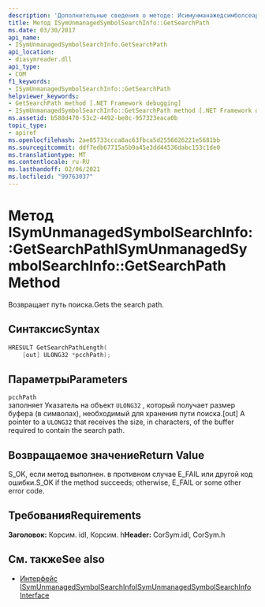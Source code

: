 ```yaml
---
description: 'Дополнительные сведения о методе: Исимунманажедсимболсеарчинфо:: GetSearchPath'
title: Метод ISymUnmanagedSymbolSearchInfo::GetSearchPath
ms.date: 03/30/2017
api_name:
- ISymUnmanagedSymbolSearchInfo.GetSearchPath
api_location:
- diasymreader.dll
api_type:
- COM
f1_keywords:
- ISymUnmanagedSymbolSearchInfo::GetSearchPath
helpviewer_keywords:
- GetSearchPath method [.NET Framework debugging]
- ISymUnmanagedSymbolSearchInfo::GetSearchPath method [.NET Framework debugging]
ms.assetid: b588d470-53c2-4492-be8c-957323eaca0b
topic_type:
- apiref
ms.openlocfilehash: 2ae85733ccca8ac63fbca5d2556026221e5681bb
ms.sourcegitcommit: ddf7edb67715a5b9a45e3dd44536dabc153c1de0
ms.translationtype: MT
ms.contentlocale: ru-RU
ms.lasthandoff: 02/06/2021
ms.locfileid: "99763037"
---
```

# <a name="isymunmanagedsymbolsearchinfogetsearchpath-method"></a><span data-ttu-id="4d0d3-103">Метод ISymUnmanagedSymbolSearchInfo::GetSearchPath</span><span class="sxs-lookup"><span data-stu-id="4d0d3-103">ISymUnmanagedSymbolSearchInfo::GetSearchPath Method</span></span>

<span data-ttu-id="4d0d3-104">Возвращает путь поиска.</span><span class="sxs-lookup"><span data-stu-id="4d0d3-104">Gets the search path.</span></span>  
  
## <a name="syntax"></a><span data-ttu-id="4d0d3-105">Синтаксис</span><span class="sxs-lookup"><span data-stu-id="4d0d3-105">Syntax</span></span>  
  
```cpp  
HRESULT GetSearchPathLength(  
    [out] ULONG32 *pcchPath);  
```  
  
## <a name="parameters"></a><span data-ttu-id="4d0d3-106">Параметры</span><span class="sxs-lookup"><span data-stu-id="4d0d3-106">Parameters</span></span>  

 `pcchPath`  
 <span data-ttu-id="4d0d3-107">заполняет Указатель на объект `ULONG32` , который получает размер буфера (в символах), необходимый для хранения пути поиска.</span><span class="sxs-lookup"><span data-stu-id="4d0d3-107">[out] A pointer to a `ULONG32` that receives the size, in characters, of the buffer required to contain the search path.</span></span>  
  
## <a name="return-value"></a><span data-ttu-id="4d0d3-108">Возвращаемое значение</span><span class="sxs-lookup"><span data-stu-id="4d0d3-108">Return Value</span></span>  

 <span data-ttu-id="4d0d3-109">S_OK, если метод выполнен. в противном случае E_FAIL или другой код ошибки.</span><span class="sxs-lookup"><span data-stu-id="4d0d3-109">S_OK if the method succeeds; otherwise, E_FAIL or some other error code.</span></span>  
  
## <a name="requirements"></a><span data-ttu-id="4d0d3-110">Требования</span><span class="sxs-lookup"><span data-stu-id="4d0d3-110">Requirements</span></span>  

 <span data-ttu-id="4d0d3-111">**Заголовок:** Корсим. idl, Корсим. h</span><span class="sxs-lookup"><span data-stu-id="4d0d3-111">**Header:** CorSym.idl, CorSym.h</span></span>  
  
## <a name="see-also"></a><span data-ttu-id="4d0d3-112">См. также</span><span class="sxs-lookup"><span data-stu-id="4d0d3-112">See also</span></span>

- [<span data-ttu-id="4d0d3-113">Интерфейс ISymUnmanagedSymbolSearchInfo</span><span class="sxs-lookup"><span data-stu-id="4d0d3-113">ISymUnmanagedSymbolSearchInfo Interface</span></span>](isymunmanagedsymbolsearchinfo-interface.md)
